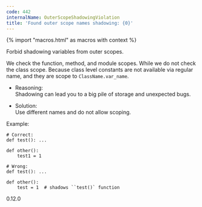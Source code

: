 ```yaml
---
code: 442
internalName: OuterScopeShadowingViolation
title: 'Found outer scope names shadowing: {0}'
---
```


{% import "macros.html" as macros with context %}

Forbid shadowing variables from outer scopes.

We check the function, method, and module scopes. While we do not check
the class scope. Because class level constants are not available via
regular name, and they are scope to `ClassName.var_name`.

  - Reasoning:  
    Shadowing can lead you to a big pile of storage and unexpected bugs.

  - Solution:  
    Use different names and do not allow scoping.

Example:

    # Correct:
    def test(): ...
    
    def other():
        test1 = 1
    
    # Wrong:
    def test(): ...
    
    def other():
        test = 1  # shadows ``test()` function

<div class="versionadded">

0.12.0

</div>